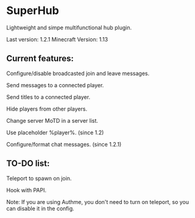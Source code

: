 # SuperHub
Lightweight and simpe multifunctional hub plugin.

Last version: 1.2.1 Minecraft Version: 1.13

Current features:
-
Configure/disable broadcasted join and leave messages.

Send messages to a connected player.

Send titles to a connected player.

Hide players from other players.

Change server MoTD in a server list.

Use placeholder %player%. (since 1.2)

Configure/format chat messages. (since 1.2.1)

TO-DO list:
-
Teleport to spawn on join.

Hook with PAPI.

Note: If you are using Authme, you don't need to turn on teleport, so you can disable it in the config.
